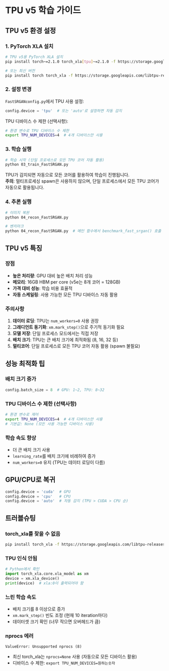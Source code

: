 # TPU v5 학습 가이드

## TPU v5 환경 설정

### 1. PyTorch XLA 설치
```bash
# TPU v5용 PyTorch XLA 설치
pip install torch~=2.1.0 torch_xla[tpu]~=2.1.0 -f https://storage.googleapis.com/libtpu-releases/index.html

# 또는 최신 버전
pip install torch torch_xla -f https://storage.googleapis.com/libtpu-releases/index.html
```

### 2. 설정 변경
`FastSRGANconfig.py`에서 TPU 사용 설정:

```python
config.device = 'tpu'  # 또는 'auto'로 설정하면 자동 감지
```

TPU 디바이스 수 제한 (선택사항):
```bash
# 환경 변수로 TPU 디바이스 수 제한
export TPU_NUM_DEVICES=4  # 4개 디바이스만 사용
```

### 3. 학습 실행
```bash
# 학습 시작 (단일 프로세스로 모든 TPU 코어 자동 활용)
python 03_train_FastSRGAN.py
```

TPU가 감지되면 자동으로 모든 코어를 활용하여 학습이 진행됩니다.  
**주의**: 멀티프로세싱 spawn은 사용하지 않으며, 단일 프로세스에서 모든 TPU 코어가 자동으로 활용됩니다.

### 4. 추론 실행
```bash
# 이미지 복원
python 04_recon_FastSRGAN.py

# 벤치마크
python 04_recon_FastSRGAN.py  # 메인 함수에서 benchmark_fast_srgan() 호출
```

## TPU v5 특징

### 장점
- **높은 처리량**: GPU 대비 높은 배치 처리 성능
- **메모리**: 16GB HBM per core (v5e는 8개 코어 = 128GB)
- **가격 대비 성능**: 학습 비용 효율적
- **자동 스케일링**: 사용 가능한 모든 TPU 디바이스 자동 활용

### 주의사항
1. **데이터 로딩**: TPU는 `num_workers=0` 사용 권장
2. **그래디언트 동기화**: `xm.mark_step()`으로 주기적 동기화 필요
3. **모델 저장**: 단일 프로세스 모드에서는 직접 저장
4. **배치 크기**: TPU는 큰 배치 크기에 최적화됨 (8, 16, 32 등)
5. **멀티코어**: 단일 프로세스로 모든 TPU 코어 자동 활용 (spawn 불필요)

## 성능 최적화 팁

### 배치 크기 증가
```python
config.batch_size = 8  # GPU: 1~2, TPU: 8~32
```

### TPU 디바이스 수 제한 (선택사항)
```bash
# 환경 변수로 제어
export TPU_NUM_DEVICES=4  # 4개 디바이스만 사용
# 기본값: None (모든 사용 가능한 디바이스 사용)
```

### 학습 속도 향상
- 더 큰 배치 크기 사용
- `learning_rate`를 배치 크기에 비례하여 증가
- `num_workers=0` 유지 (TPU는 데이터 로딩이 다름)

## GPU/CPU로 복귀
```python
config.device = 'cuda'  # GPU
config.device = 'cpu'   # CPU
config.device = 'auto'  # 자동 감지 (TPU > CUDA > CPU 순)
```

## 트러블슈팅

### torch_xla를 찾을 수 없음
```bash
pip install torch_xla -f https://storage.googleapis.com/libtpu-releases/index.html
```

### TPU 인식 안됨
```python
# Python에서 확인
import torch_xla.core.xla_model as xm
device = xm.xla_device()
print(device)  # xla:0이 출력되어야 함
```

### 느린 학습 속도
- 배치 크기를 8 이상으로 증가
- `xm.mark_step()` 빈도 조정 (현재 10 iteration마다)
- 데이터셋 크기 확인 (너무 작으면 오버헤드가 큼)

### nprocs 에러
```
ValueError: Unsupported nprocs (8)
```
- 최신 torch_xla는 `nprocs=None` 사용 (자동으로 모든 디바이스 활용)
- 디바이스 수 제한: `export TPU_NUM_DEVICES=원하는숫자`
